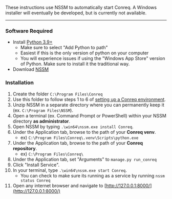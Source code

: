 These instructions use NSSM to automatically start Conreq. A Windows installer will eventually be developed, but is currently not available.

---

### Software Required

-   Install [Python 3.9+](https://www.python.org/downloads/)
    - Make sure to select "Add Python to path" 
    - Easiest if this is the only version of python on your computer
    - You will experience issues if using the "Windows App Store" version of Python. Make sure to install it the traditional way.
-   Download [NSSM](https://nssm.cc/download)

### Installation

1. Create the folder `C:\Program Files\Conreq`
2. Use this folder to follow steps 1 to 6 of [setting up a Conreq environment](http://127.0.0.1:8000/Conreq/develop/run_conreq/#setting-up-the-environment).
3. Unzip NSSM in a separate directory where you can permanently keep it (ex. `C:\Program Files\NSSM`).
4. Open a terminal (ex. Command Prompt or PowerShell) within your NSSM directory **as administrator**.
5. Open NSSM by typing `.\win64\nssm.exe install Conreq`.
6. Under the Application tab, browse to the path of your **Conreq venv**.
    - ex) `C:\Program Files\Conreq\.venv\Scripts\python.exe`
7. Under the Application tab, browse to the path of your **Conreq repository**.
    - ex) `C:\Program Files\Conreq\`
8. Under the Application tab, set "Arguments" to `manage.py run_conreq`
8. Click "Install Service".
9. In your terminal, type `.\win64\nssm.exe start Conreq`.
    - You can check to make sure its running as a service by running `nssm status Conreq`
10. Open any internet browser and navigate to [http://127.0.0.1:8000/](http://127.0.0.1:8000/)

